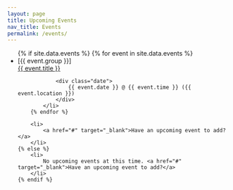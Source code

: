```yaml
---
layout: page
title: Upcoming Events
nav_title: Events
permalink: /events/
---
```


<ul class="list events-list">
    {% if site.data.events %}
        {% for event in site.data.events %}
            <li>
                <div class="title">
                    <span class="group">[{{ event.group }}]</span><br>
                    <a href="{{ event.details_url }}" target="_blank">{{ event.title }}</a>
                </div>

                <div class="date">
                    {{ event.date }} @ {{ event.time }} ({{ event.location }})
                </div>
            </li>
        {% endfor %}

        <li>
            <a href="#" target="_blank">Have an upcoming event to add?</a>
        </li>
    {% else %}
        <li>
            No upcoming events at this time. <a href="#" target="_blank">Have an upcoming event to add?</a>
        </li>
    {% endif %}
</ul>
